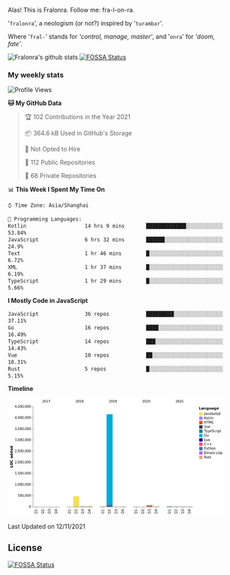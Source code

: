Alas! This is Fralonra. Follow me: fra-l-on-ra.

'`fralonra`', a neologism (or not?) inspired by '`turambar`'.

Where '`fral-`' stands for *'control, manage, master'*, and '`onra`' for *'doom, fate'*.

![Fralonra's github stats](https://github-readme-stats.vercel.app/api?username=fralonra)
[![FOSSA Status](https://app.fossa.com/api/projects/git%2Bgithub.com%2Ffralonra%2Ffralonra.svg?type=shield)](https://app.fossa.com/projects/git%2Bgithub.com%2Ffralonra%2Ffralonra?ref=badge_shield)

### My weekly stats

<!--START_SECTION:waka-->
![Profile Views](http://img.shields.io/badge/Profile%20Views-1-blue)

**🐱 My GitHub Data** 

> 🏆 102 Contributions in the Year 2021
 > 
> 📦 364.6 kB Used in GitHub's Storage 
 > 
> 🚫 Not Opted to Hire
 > 
> 📜 112 Public Repositories 
 > 
> 🔑 68 Private Repositories  
 > 
📊 **This Week I Spent My Time On** 

```text
⌚︎ Time Zone: Asia/Shanghai

💬 Programming Languages: 
Kotlin                   14 hrs 9 mins       █████████████░░░░░░░░░░░░   53.84% 
JavaScript               6 hrs 32 mins       ██████░░░░░░░░░░░░░░░░░░░   24.9% 
Text                     1 hr 46 mins        █░░░░░░░░░░░░░░░░░░░░░░░░   6.72% 
XML                      1 hr 37 mins        █░░░░░░░░░░░░░░░░░░░░░░░░   6.19% 
TypeScript               1 hr 29 mins        █░░░░░░░░░░░░░░░░░░░░░░░░   5.66%

```

**I Mostly Code in JavaScript** 

```text
JavaScript               36 repos            █████████░░░░░░░░░░░░░░░░   37.11% 
Go                       16 repos            ████░░░░░░░░░░░░░░░░░░░░░   16.49% 
TypeScript               14 repos            ███░░░░░░░░░░░░░░░░░░░░░░   14.43% 
Vue                      10 repos            ██░░░░░░░░░░░░░░░░░░░░░░░   10.31% 
Rust                     5 repos             █░░░░░░░░░░░░░░░░░░░░░░░░   5.15%

```


**Timeline**

![Chart not found](https://raw.githubusercontent.com/fralonra/fralonra/master/charts/bar_graph.png) 


 Last Updated on 12/11/2021
<!--END_SECTION:waka-->

## License
[![FOSSA Status](https://app.fossa.com/api/projects/git%2Bgithub.com%2Ffralonra%2Ffralonra.svg?type=large)](https://app.fossa.com/projects/git%2Bgithub.com%2Ffralonra%2Ffralonra?ref=badge_large)